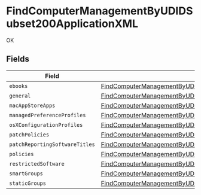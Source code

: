 # FindComputerManagementByUDIDSubset200ApplicationXML

OK


## Fields

| Field                                                                                                                                                                                           | Type                                                                                                                                                                                            | Required                                                                                                                                                                                        | Description                                                                                                                                                                                     |
| ----------------------------------------------------------------------------------------------------------------------------------------------------------------------------------------------- | ----------------------------------------------------------------------------------------------------------------------------------------------------------------------------------------------- | ----------------------------------------------------------------------------------------------------------------------------------------------------------------------------------------------- | ----------------------------------------------------------------------------------------------------------------------------------------------------------------------------------------------- |
| `ebooks`                                                                                                                                                                                        | [FindComputerManagementByUDIDSubset200ApplicationXMLEbooks](../../models/operations/findcomputermanagementbyudidsubset200applicationxmlebooks.md)[]                                             | :heavy_minus_sign:                                                                                                                                                                              | N/A                                                                                                                                                                                             |
| `general`                                                                                                                                                                                       | [FindComputerManagementByUDIDSubset200ApplicationXMLGeneral](../../models/operations/findcomputermanagementbyudidsubset200applicationxmlgeneral.md)                                             | :heavy_minus_sign:                                                                                                                                                                              | N/A                                                                                                                                                                                             |
| `macAppStoreApps`                                                                                                                                                                               | [FindComputerManagementByUDIDSubset200ApplicationXMLMacAppStoreApps](../../models/operations/findcomputermanagementbyudidsubset200applicationxmlmacappstoreapps.md)[]                           | :heavy_minus_sign:                                                                                                                                                                              | N/A                                                                                                                                                                                             |
| `managedPreferenceProfiles`                                                                                                                                                                     | [FindComputerManagementByUDIDSubset200ApplicationXMLManagedPreferenceProfiles](../../models/operations/findcomputermanagementbyudidsubset200applicationxmlmanagedpreferenceprofiles.md)[]       | :heavy_minus_sign:                                                                                                                                                                              | N/A                                                                                                                                                                                             |
| `osXConfigurationProfiles`                                                                                                                                                                      | [FindComputerManagementByUDIDSubset200ApplicationXMLOsXConfigurationProfiles](../../models/operations/findcomputermanagementbyudidsubset200applicationxmlosxconfigurationprofiles.md)[]         | :heavy_minus_sign:                                                                                                                                                                              | N/A                                                                                                                                                                                             |
| `patchPolicies`                                                                                                                                                                                 | [FindComputerManagementByUDIDSubset200ApplicationXMLPatchPolicies](../../models/operations/findcomputermanagementbyudidsubset200applicationxmlpatchpolicies.md)[]                               | :heavy_minus_sign:                                                                                                                                                                              | N/A                                                                                                                                                                                             |
| `patchReportingSoftwareTitles`                                                                                                                                                                  | [FindComputerManagementByUDIDSubset200ApplicationXMLPatchReportingSoftwareTitles](../../models/operations/findcomputermanagementbyudidsubset200applicationxmlpatchreportingsoftwaretitles.md)[] | :heavy_minus_sign:                                                                                                                                                                              | N/A                                                                                                                                                                                             |
| `policies`                                                                                                                                                                                      | [FindComputerManagementByUDIDSubset200ApplicationXMLPolicies](../../models/operations/findcomputermanagementbyudidsubset200applicationxmlpolicies.md)[]                                         | :heavy_minus_sign:                                                                                                                                                                              | N/A                                                                                                                                                                                             |
| `restrictedSoftware`                                                                                                                                                                            | [FindComputerManagementByUDIDSubset200ApplicationXMLRestrictedSoftware](../../models/operations/findcomputermanagementbyudidsubset200applicationxmlrestrictedsoftware.md)[]                     | :heavy_minus_sign:                                                                                                                                                                              | N/A                                                                                                                                                                                             |
| `smartGroups`                                                                                                                                                                                   | [FindComputerManagementByUDIDSubset200ApplicationXMLSmartGroups](../../models/operations/findcomputermanagementbyudidsubset200applicationxmlsmartgroups.md)[]                                   | :heavy_minus_sign:                                                                                                                                                                              | N/A                                                                                                                                                                                             |
| `staticGroups`                                                                                                                                                                                  | [FindComputerManagementByUDIDSubset200ApplicationXMLStaticGroups](../../models/operations/findcomputermanagementbyudidsubset200applicationxmlstaticgroups.md)[]                                 | :heavy_minus_sign:                                                                                                                                                                              | N/A                                                                                                                                                                                             |